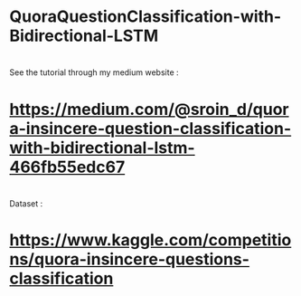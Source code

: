 # QuoraQuestionClassification-with-Bidirectional-LSTM
#
See the tutorial through my medium website :
# https://medium.com/@sroin_d/quora-insincere-question-classification-with-bidirectional-lstm-466fb55edc67
#
Dataset :
# https://www.kaggle.com/competitions/quora-insincere-questions-classification
